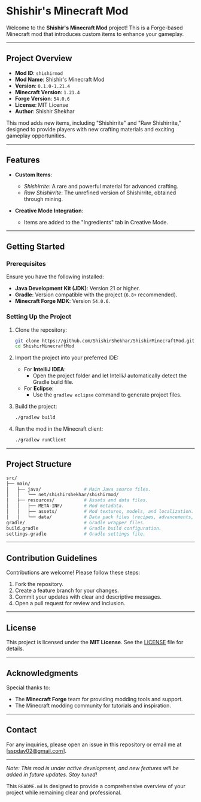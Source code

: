 # Shishir's Minecraft Mod

Welcome to the **Shishir's Minecraft Mod** project! This is a Forge-based Minecraft mod that introduces custom items to enhance your gameplay.

---

## Project Overview

- **Mod ID**: `shishirmod`
- **Mod Name**: Shishir's Minecraft Mod
- **Version**: `0.1.0-1.21.4`
- **Minecraft Version**: `1.21.4`
- **Forge Version**: `54.0.6`
- **License**: MIT License
- **Author**: Shishir Shekhar

This mod adds new items, including "Shishirrite" and "Raw Shishirrite," designed to provide players with new crafting materials and exciting gameplay opportunities.

---

## Features

- **Custom Items**:
  - *Shishirrite*: A rare and powerful material for advanced crafting.
  - *Raw Shishirrite*: The unrefined version of Shishirrite, obtained through mining.

- **Creative Mode Integration**:
  - Items are added to the "Ingredients" tab in Creative Mode.

---

## Getting Started

### Prerequisites

Ensure you have the following installed:

- **Java Development Kit (JDK)**: Version 21 or higher.
- **Gradle**: Version compatible with the project (`6.8+` recommended).
- **Minecraft Forge MDK**: Version `54.0.6`.

### Setting Up the Project

1. Clone the repository:

   ```bash
   git clone https://github.com/ShishirShekhar/ShishirMinecraftMod.git
   cd ShishirMinecraftMod
   ```

2. Import the project into your preferred IDE:
   - For **IntelliJ IDEA**:
     - Open the project folder and let IntelliJ automatically detect the Gradle build file.
   - For **Eclipse**:
     - Use the `gradlew eclipse` command to generate project files.

3. Build the project:

   ```bash
   ./gradlew build
   ```

4. Run the mod in the Minecraft client:

   ```bash
   ./gradlew runClient
   ```

---

## Project Structure

```bash
src/
├── main/
│   ├── java/                # Main Java source files.
│   │   └── net/shishirshekhar/shishirmod/
│   ├── resources/           # Assets and data files.
│   │   ├── META-INF/        # Mod metadata.
│   │   ├── assets/          # Mod textures, models, and localization.
│   │   └── data/            # Data pack files (recipes, advancements, etc.).
gradle/                      # Gradle wrapper files.
build.gradle                 # Gradle build configuration.
settings.gradle              # Gradle settings file.
```

---

## Contribution Guidelines

Contributions are welcome! Please follow these steps:

1. Fork the repository.  
2. Create a feature branch for your changes.  
3. Commit your updates with clear and descriptive messages.  
4. Open a pull request for review and inclusion.  

---

## License

This project is licensed under the **MIT License**. See the [LICENSE](LICENSE) file for details.

---

## Acknowledgments

Special thanks to:

- The **Minecraft Forge** team for providing modding tools and support.
- The Minecraft modding community for tutorials and inspiration.

---

## Contact

For any inquiries, please open an issue in this repository or email me at [sspdav02@gmail.com].

---

*Note: This mod is under active development, and new features will be added in future updates. Stay tuned!*

This `README.md` is designed to provide a comprehensive overview of your project while remaining clear and professional.
